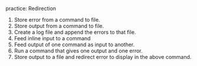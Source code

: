 practice: Redirection
1. Store error from a command to file.
2. Store output from a command to file.
3. Create a log file and append the errors to that file.
4. Feed inline input to a command
5. Feed output of one command as input to another.
6. Run a command that gives one output and one error.
7. Store output to a file and redirect error to display in the above command.

